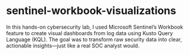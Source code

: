 # sentinel-workbook-visualizations
In this hands-on cybersecurity lab, I used Microsoft Sentinel’s Workbook feature to create visual dashboards from log data using Kusto Query Language (KQL). The goal was to transform raw security data into clear, actionable insights—just like a real SOC analyst would.
